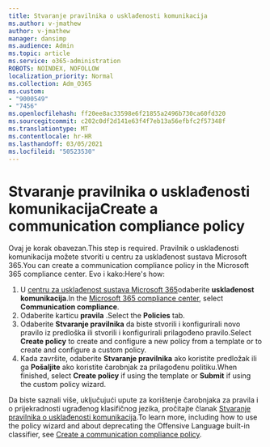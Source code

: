 ```yaml
---
title: Stvaranje pravilnika o usklađenosti komunikacija
ms.author: v-jmathew
author: v-jmathew
manager: dansimp
ms.audience: Admin
ms.topic: article
ms.service: o365-administration
ROBOTS: NOINDEX, NOFOLLOW
localization_priority: Normal
ms.collection: Adm_O365
ms.custom:
- "9000549"
- "7456"
ms.openlocfilehash: ff20ee8ac33598e6f21855a2496b730ca60fd320
ms.sourcegitcommit: c202c0df2d141e63f4f7eb13a56efbfc2f57348f
ms.translationtype: MT
ms.contentlocale: hr-HR
ms.lasthandoff: 03/05/2021
ms.locfileid: "50523530"
---
```

# <a name="create-a-communication-compliance-policy"></a><span data-ttu-id="308e5-102">Stvaranje pravilnika o usklađenosti komunikacija</span><span class="sxs-lookup"><span data-stu-id="308e5-102">Create a communication compliance policy</span></span>

<span data-ttu-id="308e5-103">Ovaj je korak obavezan.</span><span class="sxs-lookup"><span data-stu-id="308e5-103">This step is required.</span></span> <span data-ttu-id="308e5-104">Pravilnik o usklađenosti komunikacija možete stvoriti u centru za usklađenost sustava Microsoft 365.</span><span class="sxs-lookup"><span data-stu-id="308e5-104">You can create a communication compliance policy in the Microsoft 365 compliance center.</span></span> <span data-ttu-id="308e5-105">Evo i kako:</span><span class="sxs-lookup"><span data-stu-id="308e5-105">Here's how:</span></span>

1. <span data-ttu-id="308e5-106">U [centru za usklađenost sustava Microsoft 365](https://go.microsoft.com/fwlink/?linkid=2130502)odaberite **usklađenost komunikacija**.</span><span class="sxs-lookup"><span data-stu-id="308e5-106">In the [Microsoft 365 compliance center](https://go.microsoft.com/fwlink/?linkid=2130502), select **Communication compliance**.</span></span>
2. <span data-ttu-id="308e5-107">Odaberite karticu **pravila** .</span><span class="sxs-lookup"><span data-stu-id="308e5-107">Select the **Policies** tab.</span></span>
3. <span data-ttu-id="308e5-108">Odaberite **Stvaranje pravilnika** da biste stvorili i konfigurirali novo pravilo iz predloška ili stvorili i konfigurirali prilagođeno pravilo.</span><span class="sxs-lookup"><span data-stu-id="308e5-108">Select **Create policy** to create and configure a new policy from a template or to create and configure a custom policy.</span></span>
4. <span data-ttu-id="308e5-109">Kada završite, odaberite **Stvaranje pravilnika** ako koristite predložak ili ga **Pošaljite** ako koristite čarobnjak za prilagođenu politiku.</span><span class="sxs-lookup"><span data-stu-id="308e5-109">When finished, select **Create policy** if using the template or **Submit** if using the custom policy wizard.</span></span>

<span data-ttu-id="308e5-110">Da biste saznali više, uključujući upute za korištenje čarobnjaka za pravila i o prijekradnosti ugrađenog klasifičnog jezika, pročitajte članak [Stvaranje pravilnika o usklađenosti komunikacija](https://go.microsoft.com/fwlink/?linkid=2129079).</span><span class="sxs-lookup"><span data-stu-id="308e5-110">To learn more, including how to use the policy wizard and about deprecating the Offensive Language built-in classifier, see [Create a communication compliance policy](https://go.microsoft.com/fwlink/?linkid=2129079).</span></span>
